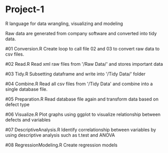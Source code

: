 # Project-1
R language for data wrangling, visualizing and modeling

Raw data are generated from company software and converted into tidy data.

#01 Conversion.R
Create loop to call file 02 and 03 to convert raw data to csv files.

#02 Read.R
Read xml raw files from '/Raw Data/' and stores important data

#03 Tidy.R
Subsetting dataframe and write into '/Tidy Data/' folder

#04 Combine.R
Read all csv files from '/Tidy Data' and combine into a single database file.

#05 Preparation.R
Read database file again and transform data based on defect type

#06 Visualize.R
Plot graphs using ggplot to visualize relationship between defects and variables

#07 DescriptiveAnalysis.R
Identify correlationship between variables by using descriptive analysis such as t.test and ANOVA

#08 RegressionModeling.R
Create regression models
